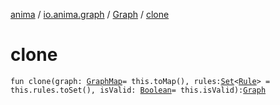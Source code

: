 [anima](../../index.md) / [io.anima.graph](../index.md) / [Graph](index.md) / [clone](./clone.md)

# clone

`fun clone(graph: `[`GraphMap`](../-graph-map.md)` = this.toMap(), rules: `[`Set`](https://kotlinlang.org/api/latest/jvm/stdlib/kotlin.collections/-set/index.html)`<`[`Rule`](../-rule/index.md)`> = this.rules.toSet(), isValid: `[`Boolean`](https://kotlinlang.org/api/latest/jvm/stdlib/kotlin/-boolean/index.html)` = this.isValid): `[`Graph`](index.md)